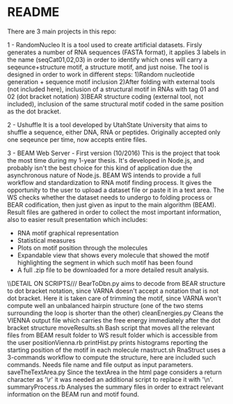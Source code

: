 # README #

There are 3 main projects in this repo:

1 - RandomNucleo
It is a tool used to create artificial datasets. Firsly generates a number of RNA sequences (FASTA format), it applies 3 labels in the name (seqCat01,02,03) in order to identify which ones will carry a seqeunce+structure motif, a structure motif, and just noise.
The tool is designed in order to work in different steps:
  1)Random nucleotide generation + sequence motif inclusion
  2)After folding with external tools (not included here), inclusion of a structural motif in RNAs with tag 01 and 02 (dot bracket notation)
  3)BEAR structure coding (external tool, not included), inclusion of the same structural motif coded in the same position as the dot bracket.
  
2 - Ushuffle
It is a tool developed by UtahState University that aims to shuffle a sequence, either DNA, RNA or peptides. Originally accepted only one seqeunce per time, now accepts entire files.

3 - BEAM Web Server - First version (10/2016)
This is the project that took the most time during my 1-year thesis. It's developed in Node.js, and probably isn't the best choice for this kind of application due the asynchronous nature of Node.js. BEAM WS intends to provide a full workflow and standardization to RNA motif finding process. It gives the opportunity to the user to upload a dataset file or paste it in a text area. The WS checks whether the dataset needs to undergo to folding process or BEAR codification, then just given as input to the main algorithm (BEAM).
Result files are gathered in order to collect the most important information, also to easier result presentation which includes:
- RNA motif graphical representation
- Statistical measures
- Plots on motif position through the molecules
- Expandable view that shows every molecule that showed the motif highlighting the segment in which such motif has been found
- A full .zip file to be downloaded for a more detailed result analysis.

\\\DETAIL ON SCRIPTS///
BearToDbn.py
  aims to decode from BEAR structure to dot bracket notation, since VARNA doesn't accept a notation that is not dot bracket. Here it is taken care of trimming the motif, since VARNA won't compute well an unbalanced hairpin structure (one of the two stems surrounding the loop is shorter than the other)
cleanEnergies.py
  Cleans the VIENNA output file which carries the free energy immediately after the dot bracket structure
moveResults.sh
  Bash script that moves all the relevant files from BEAM result folder to WS result folder which is accessible from the user
positionVienna.rb
printHist.py
  prints histograms reporting the starting position of the motif in each molecule
rnastruct.sh
  RnaStruct uses a 3-commands workflow to compute the structure, here are included such commands. Needs file name and file output as input parameters.
saveTheTextArea.py
  Since the textArea in the html page considers a return character as '\r' it was needed an additional script to replace it with '\n'.
summaryProcess.rb
  Analyses the summary files in order to extract relevant information on the BEAM run and motif found.
